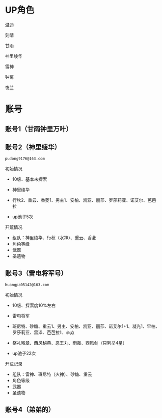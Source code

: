 

# UP角色

温迪

刻晴

甘雨

神里绫华

雷神

钟离

夜兰





# 账号



## 账号1（甘雨钟里万叶）



 



## 账号2（神里绫华）

```bash
pudong9176@163.com
```



初始情况

- 10级、基本未探索

- 神里绫华
- 行秋2、重云、香菱1、男主1、安柏、凯亚、丽莎、罗莎莉亚、诺艾尔、芭芭拉

- up池子5次



开荒情况

- 组队：神里绫华、行秋（水神）、重云、香菱
- 角色等级
- 武器
- 圣遗物





## 账号3（雷电将军号）

```bash
huangpa05142@163.com
```





初始情况

- 10级、探索度10%左右

- 雷电将军
- 班尼特、砂糖、重云1、男主、安柏、凯亚、丽莎、诺艾尔1+1、凝光1、早柚、罗莎莉亚、雷泽、芭芭拉1、辛焱

- 祭礼残章、西风秘典、恶王丸、雨裁、西风剑（只列举4星）
- up池子22次

开荒记录

- 组队：雷神、班尼特（火神）、砂糖、重云
- 角色等级
- 武器
- 圣遗物



## 账号4（弟弟的）





















